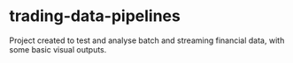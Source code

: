 # trading-data-pipelines
Project created to test and analyse batch and streaming financial data, with some basic visual outputs.
